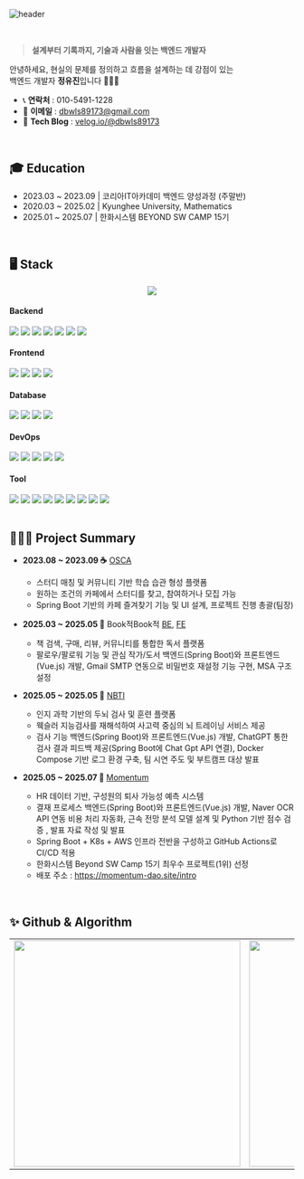 ![header](https://capsule-render.vercel.app/api?type=wave&color=auto&height=300&section=header&text=Yujin's%20Github&fontSize=90)

<br>

> **설계부터 기록까지, 기술과 사람을 잇는 백엔드 개발자**

안녕하세요, 현실의 문제를 정의하고 흐름을 설계하는 데 강점이 있는  
백엔드 개발자 **정유진**입니다 👩🏻‍💻

- 📞 **연락처** : 010-5491-1228  
- 📧 **이메일** : dbwls89173@gmail.com  
- 📖 **Tech Blog** : [velog.io/@dbwls89173](https://velog.io/@dbwls89173)
  
<br>

## 🎓 Education
-  2023.03 ~ 2023.09 | 코리아IT아카데미 백엔드 양성과정 (주말반) 
-  2020.03 ~ 2025.02 | Kyunghee University, Mathematics
-  2025.01 ~ 2025.07 | 한화시스템 BEYOND SW CAMP 15기

<br>

## 🖥️ Stack
<div align="center">
  <img src="https://github-readme-stats.vercel.app/api/top-langs/?username=devyujinjeong&layout=compact" />
</div>

#### Backend
<div>
  <img src="https://img.shields.io/badge/Java-007396?style=flat&logo=Java&logoColor=white" />
  <img src="https://img.shields.io/badge/SpringBoot-6DB33F?style=flat&logo=SpringBoot&logoColor=white" />
  <img src="https://img.shields.io/badge/Spring%20Security-6DB33F?style=flat&logo=springsecurity&logoColor=white" />
  <img src="https://img.shields.io/badge/Spring%20Data%20JPA-6DB33F?style=flat&logo=Hibernate&logoColor=white" />
  <img src="https://img.shields.io/badge/MyBatis-000000?style=flat&logo=MyBatis&logoColor=white" />
  <img src="https://img.shields.io/badge/Junit5-25A162?style=flat&logo=JUnit5&logoColor=white" />
  <img src="https://img.shields.io/badge/Python-3776AB?style=flat&logo=Python&logoColor=white" />
</div>

#### Frontend
<div>
  <img src="https://img.shields.io/badge/HTML5-E34F26?style=flat&logo=html5&logoColor=white" />
  <img src="https://img.shields.io/badge/CSS3-1572B6?style=flat&logo=css3&logoColor=white" />
  <img src="https://img.shields.io/badge/JavaScript-F7DF1E?style=flat&logo=javascript&logoColor=black" />
  <img src="https://img.shields.io/badge/Vue.js-4FC08D?style=flat&logo=vue.js&logoColor=white" />
</div>

#### Database
<div>
  <img src="https://img.shields.io/badge/MySQL-4479A1?style=flat&logo=MySQL&logoColor=white" />
  <img src="https://img.shields.io/badge/MariaDB-003545?style=flat&logo=MariaDB&logoColor=white" />
  <img src="https://img.shields.io/badge/Oracle-F80000?style=flat&logo=Oracle&logoColor=white" />
  <img src="https://img.shields.io/badge/Redis-DC382D?style=flat&logo=redis&logoColor=white" />
</div>

#### DevOps
<div>
  <img src="https://img.shields.io/badge/Docker-2496ED?style=flat&logo=docker&logoColor=white" />
  <img src="https://img.shields.io/badge/Kubernetes-326CE5?style=flat&logo=kubernetes&logoColor=white" />
  <img src="https://img.shields.io/badge/ArgoCD-EF7B4D?style=flat&logo=Argo&logoColor=white" />
  <img src="https://img.shields.io/badge/Jenkins-D24939?style=flat&logo=Jenkins&logoColor=white" />
  <img src="https://img.shields.io/badge/GitHub%20Actions-2088FF?style=flat&logo=GitHub-Actions&logoColor=white" />
</div>

#### Tool
<div>
  <img src="https://img.shields.io/badge/GitHub-181717?style=flat&logo=GitHub&logoColor=white" />
  <img src="https://img.shields.io/badge/Git-F05032?style=flat&logo=Git&logoColor=white" />
  <img src="https://img.shields.io/badge/Postman-FF6C37?style=flat&logo=Postman&logoColor=white" />
  <img src="https://img.shields.io/badge/Notion-000000?style=flat&logo=Notion&logoColor=white" />
  <img src="https://img.shields.io/badge/Figma-F24E1E?style=flat&logo=Figma&logoColor=white" />
  <img src="https://img.shields.io/badge/Miro-050038?style=flat&logo=Miro&logoColor=white" />
  <img src="https://img.shields.io/badge/Google Sheets-34A853?style=flat&logo=google-sheets&logoColor=white" />
  <img src="https://img.shields.io/badge/Discord-5865F2?style=flat&logo=discord&logoColor=white" />
  <img src="https://img.shields.io/badge/Intellij%20IDEA-000000?style=flat&logo=Intellij%20IDEA&logoColor=white" />
</div>


<br>

## 👨🏻‍💻 Project Summary
- **2023.08 ~ 2023.09 ☕**  [OSCA](https://github.com/devyujinjeong/spring-osca)
    - 스터디 매칭 및 커뮤니티 기반 학습 습관 형성 플랫폼
    - 원하는 조건의 카페에서 스터디를 찾고, 참여하거나 모집 가능
    - Spring Boot 기반의 카페 즐겨찾기 기능 및 UI 설계, 프로젝트 진행 총괄(팀장)

- **2025.03 ~ 2025.05 📕** Book적Book적 [BE](https://github.com/devyujinjeong/jamjam-bookjeokbookjeok-BE), [FE](https://github.com/devyujinjeong/jamjam-bookjeokbookjeok-FE)
  - 책 검색, 구매, 리뷰, 커뮤니티를 통합한 독서 플랫폼
  - 팔로우/팔로워 기능 및 관심 작가/도서 백엔드(Spring Boot)와 프론트엔드(Vue.js) 개발, Gmail SMTP 연동으로 비밀번호 재설정 기능 구현, MSA 구조 설정

- **2025.05 ~ 2025.05  🧠** [NBTI](https://github.com/devyujinjeong/DAO-NBTI)
    - 인지 과학 기반의 두뇌 검사 및 훈련 플랫폼
    - 웩슬러 지능검사를 재해석하여 사고력 중심의 뇌 트레이닝 서비스 제공
    - 검사 기능 백엔드(Spring Boot)와 프론트엔드(Vue.js) 개발, ChatGPT 통한 검사 결과 피드백 제공(Spring Boot에 Chat Gpt API 연결), Docker Compose 기반 로그 환경 구축, 팀 시연 주도 및 부트캠프 대상 발표
    
- **2025.05 ~ 2025.07  👤** [Momentum](https://github.com/devyujinjeong/DAO-Momentum)
    - HR 데이터 기반, 구성원의 퇴사 가능성 예측 시스템
    - 결재 프로세스 백엔드(Spring Boot)와 프론트엔드(Vue.js) 개발, Naver OCR API 연동 비용 처리 자동화, 근속 전망 분석 모델 설계 및 Python 기반 점수 검증 , 발표 자료 작성 및 발표
    - Spring Boot + K8s + AWS 인프라 전반을 구성하고 GitHub Actions로 CI/CD 적용
    - 한화시스템 Beyond SW Camp 15기 최우수 프로젝트(1위) 선정
    - 배포 주소 : https://momentum-dao.site/intro
 
<br>

## ✨ Github & Algorithm
<table align="center">
  <tr>
    <td align="center">
      <img src="https://github-readme-stats.vercel.app/api?username=devyujinjeong&show_icons=true&theme=vue" width="400px"/>
    </td>
    <td align="center">
      <img src="http://mazassumnida.wtf/api/v2/generate_badge?boj=dbwls89173" width="400px"/>
    </td>
  </tr>
</table>
